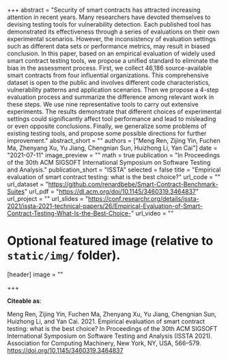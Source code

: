 +++
abstract = "Security of smart contracts has attracted increasing attention in recent years. Many researchers have devoted themselves to devising testing tools for vulnerability detection. Each published tool has demonstrated its effectiveness through a series of evaluations on their own experimental scenarios. However, the inconsistency of evaluation settings such as different data sets or performance metrics, may result in biased conclusion. In this paper, based on an empirical evaluation of widely used smart contract testing tools, we propose a unified standard to eliminate the bias in the assessment process. First, we collect 46,186 source-available smart contracts from four influential organizations. This comprehensive dataset is open to the public and involves different code characteristics, vulnerability patterns and application scenarios. Then we propose a 4-step evaluation process and summarize the difference among relevant work in these steps. We use nine representative tools to carry out extensive experiments. The results demonstrate that different choices of experimental settings could significantly affect tool performance and lead to misleading or even opposite conclusions. Finally, we generalize some problems of existing testing tools, and propose some possible directions for further improvement."
abstract_short = ""
authors = ["Meng Ren, Zijing Yin, Fuchen Ma, Zhenyang Xu, Yu Jiang, Chengnian Sun, Huizhong Li, Yan Cai"]
date = "2021-07-11"
image_preview = ""
math = true
publication = "In Proceedings of the 30th ACM SIGSOFT International Symposium on Software Testing and Analysis."
publication_short = "ISSTA"
selected = false
title = "Empirical evaluation of smart contract testing: what is the best choice?"
url_code = ""
url_dataset = "https://github.com/renardbebe/Smart-Contract-Benchmark-Suites"
url_pdf = "https://dl.acm.org/doi/10.1145/3460319.3464837"
url_project = ""
url_slides = "https://conf.researchr.org/details/issta-2021/issta-2021-technical-papers/26/Empirical-Evaluation-of-Smart-Contract-Testing-What-Is-the-Best-Choice-"
url_video = ""

# Optional featured image (relative to `static/img/` folder).
[header]
image = ""

+++

**Citeable as**:

Meng Ren, Zijing Yin, Fuchen Ma, Zhenyang Xu, Yu Jiang, Chengnian Sun, Huizhong Li, and Yan Cai. 2021. Empirical evaluation of smart contract testing: what is the best choice? In Proceedings of the 30th ACM SIGSOFT International Symposium on Software Testing and Analysis (ISSTA 2021). Association for Computing Machinery, New York, NY, USA, 566–579. https://doi.org/10.1145/3460319.3464837
